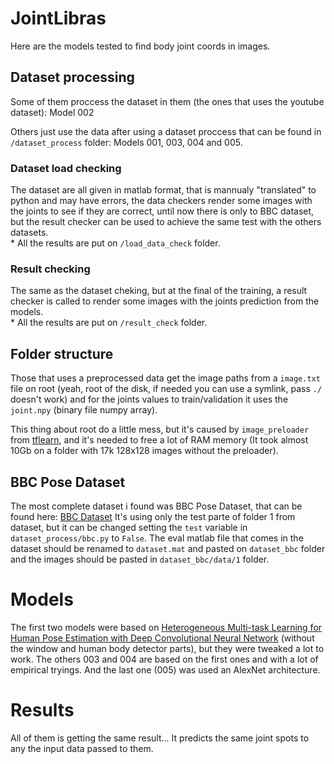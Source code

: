 # JointLibras
Here are the models tested to find body joint coords in images.

## Dataset processing
Some of them proccess the dataset in them (the ones that uses the youtube
dataset): Model 002

Others just use the data after using a dataset proccess that can be found in
`/dataset_process` folder: Models 001, 003, 004 and 005.

### Dataset load checking
The dataset are all given in matlab format, that is mannualy "translated" to python
and may have errors, the data checkers render some images with the joints to see
if they are correct, until now there is only to BBC dataset, but the result checker
can be used to achieve the same test with the others datasets.  
\* All the results are put on `/load_data_check` folder.

### Result checking
The same as the dataset cheking, but at the final of the training, a result checker
is called to render some images with the joints prediction from the models.  
\* All the results are put on `/result_check` folder.

## Folder structure
Those that uses a preprocessed data get the image paths from a `image.txt` file
on root (yeah, root of the disk, if needed you can use a symlink, pass `./` doesn't work) and for the joints values to train/validation it uses the `joint.npy`
(binary file numpy array).

This thing about root do a little mess, but it's caused by `image_preloader` from
[tflearn](http://tflearn.org), and it's needed to free a lot of RAM memory (It
took almost 10Gb on a folder with 17k 128x128 images without the preloader).

## BBC Pose Dataset
The most complete dataset i found was BBC Pose Dataset, that can be found here:
[BBC Dataset](https://www.robots.ox.ac.uk/~vgg/data/pose/index.html#downloadlink)
It's using only the test parte of folder 1 from dataset, but it can be changed setting
the `test` variable in `dataset_process/bbc.py` to `False`.
The eval matlab file that comes in the dataset should be renamed to `dataset.mat`
and pasted on `dataset_bbc` folder and the images should be pasted in `dataset_bbc/data/1` folder.


# Models
The first two models were based on [Heterogeneous Multi-task Learning for Human Pose Estimation with Deep Convolutional Neural Network](https://arxiv.org/abs/1406.3474) (without the window and human body detector parts), but they were tweaked a lot to work.
The others 003 and 004 are based on the first ones and with a lot of empirical
tryings.
And the last one (005) was used an AlexNet architecture.

# Results
All of them is getting the same result... It predicts the same joint spots to
any the input data passed to them.
